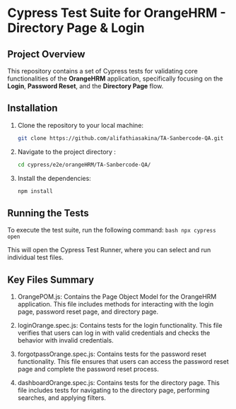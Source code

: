 # Cypress Test Suite for OrangeHRM - Directory Page & Login

## Project Overview

This repository contains a set of Cypress tests for validating core functionalities of the **OrangeHRM** application, specifically focusing on the **Login**, **Password Reset**, and the **Directory Page** flow.

## Installation

1. Clone the repository to your local machine:
   ```bash
   git clone https://github.com/alifathiasakina/TA-Sanbercode-QA.git

2. Navigate to the project directory
:
    ```bash
    cd cypress/e2e/orangeHRM/TA-Sanbercode-QA/
    ```

3. Install the dependencies:
    ```bash
    npm install
    ```

## Running the Tests

To execute the test suite, run the following command:
    ```bash
    npx cypress open
    ```

This will open the Cypress Test Runner, where you can select and run individual test files.

## Key Files Summary

1. OrangePOM.js: Contains the Page Object Model for the OrangeHRM application. This file includes methods for interacting with the login page, password reset page, and directory page.

2. loginOrange.spec.js: Contains tests for the login functionality. This file verifies that users can log in with valid credentials and checks the behavior with invalid credentials.

3. forgotpassOrange.spec.js: Contains tests for the password reset functionality. This file ensures that users can access the password reset page and complete the password reset process.

4. dashboardOrange.spec.js: Contains tests for the directory page. This file includes tests for navigating to the directory page, performing searches, and applying filters.